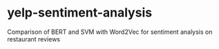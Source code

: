 # yelp-sentiment-analysis
Comparison of BERT and SVM with Word2Vec for sentiment analysis on restaurant reviews
